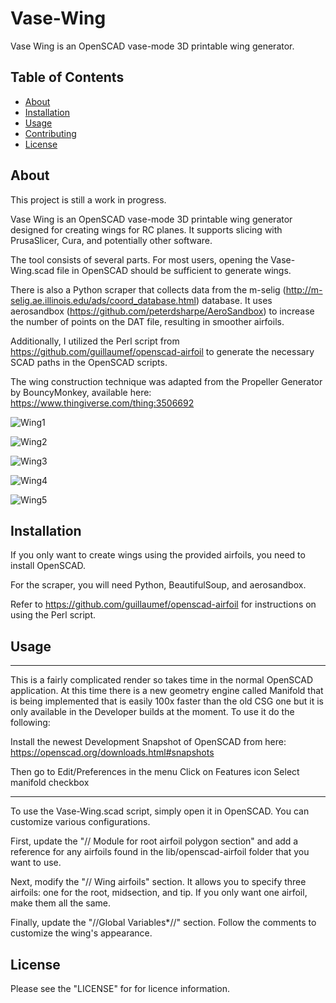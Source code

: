 # Vase-Wing
Vase Wing is an OpenSCAD vase-mode 3D printable wing generator.

## Table of Contents

- [About](#about)
- [Installation](#installation)
- [Usage](#usage)
- [Contributing](#contributing)
- [License](#license)

## About

This project is still a work in progress.

Vase Wing is an OpenSCAD vase-mode 3D printable wing generator designed for creating wings for RC planes. It supports slicing with PrusaSlicer, Cura, and potentially other software.

The tool consists of several parts. For most users, opening the Vase-Wing.scad file in OpenSCAD should be sufficient to generate wings.

There is also a Python scraper that collects data from the m-selig (http://m-selig.ae.illinois.edu/ads/coord_database.html) database. It uses aerosandbox (https://github.com/peterdsharpe/AeroSandbox) to increase the number of points on the DAT file, resulting in smoother airfoils.

Additionally, I utilized the Perl script from https://github.com/guillaumef/openscad-airfoil to generate the necessary SCAD paths in the OpenSCAD scripts.

The wing construction technique was adapted from the Propeller Generator by BouncyMonkey, available here: https://www.thingiverse.com/thing:3506692

![Wing1](git-images/E-Wing-1.png)


![Wing2](git-images/E-Wing-2.png)


![Wing3](git-images/E-Wing-3.png)


![Wing4](git-images/T-Wing-1.png)


![Wing5](git-images/T-Wing-3.png)

## Installation

If you only want to create wings using the provided airfoils, you need to install OpenSCAD.

For the scraper, you will need Python, BeautifulSoup, and aerosandbox.

Refer to https://github.com/guillaumef/openscad-airfoil for instructions on using the Perl script.

## Usage

-----------------------------------------------------------
This is a fairly complicated render so takes time in the normal OpenSCAD application. At this time there is a new geometry engine called Manifold that is being implemented that is easily 100x faster than the old CSG one but it is only available in the Developer builds at the moment. To use it do the following:

Install the newest Development Snapshot of OpenSCAD from here:
https://openscad.org/downloads.html#snapshots

Then go to Edit/Preferences in the menu
Click on Features icon
Select manifold checkbox 

-----------------------------------------------------------

To use the Vase-Wing.scad script, simply open it in OpenSCAD. You can customize various configurations.

First, update the "// Module for root airfoil polygon section" and add a reference for any airfoils found in the lib/openscad-airfoil folder that you want to use.

Next, modify the "// Wing airfoils" section. It allows you to specify three airfoils: one for the root, midsection, and tip. If you only want one airfoil, make them all the same.

Finally, update the "//Global Variables*//" section. Follow the comments to customize the wing's appearance.


## License

Please see the "LICENSE" for for licence information. 


